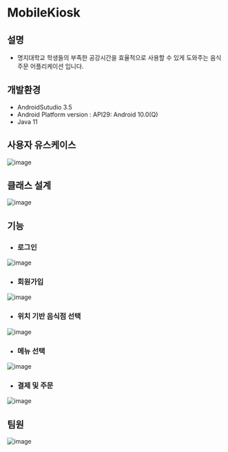 # MobileKiosk
## 설명
- 명지대학교 학생들의 부족한 공강시간을 효율적으로 사용할 수 있게 도와주는 음식 주문 어플리케이션 입니다.

## 개발환경
- AndroidSutudio 3.5
- Android Platform version : API29: Android 10.0(Q)
- Java 11

## 사용자 유스케이스
![image](https://user-images.githubusercontent.com/42924585/204462876-2306b58d-cea2-4e7b-b324-c035553ec14c.png)

## 클래스 설계
![image](https://user-images.githubusercontent.com/42924585/204462912-b421022e-53a4-4a51-a669-0b12b6b5e4b3.png)



## 기능
- ### 로그인
![image](https://user-images.githubusercontent.com/42924585/204463012-c2ac68d6-f424-4c30-bd5c-4a230b2b2b18.png)
- ### 회원가입
![image](https://user-images.githubusercontent.com/42924585/204463053-22a1e650-3488-40da-acee-182403ebb496.png)
- ### 위치 기반 음식점 선택
![image](https://user-images.githubusercontent.com/42924585/204463086-c7cd90dc-40a0-4caf-82de-c9f5dedc567b.png)
- ### 메뉴 선택
![image](https://user-images.githubusercontent.com/42924585/204463127-721792f1-a343-4d64-84fb-d86f6f7e45aa.png)
- ### 결제 및 주문
![image](https://user-images.githubusercontent.com/42924585/204463170-143d169e-be1f-4178-9125-62eddcde6a24.png)

## 팀원
![image](https://user-images.githubusercontent.com/42924585/204462616-a767dd1f-c30c-4060-8282-ce42d2d658ed.png)
